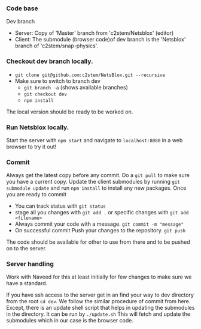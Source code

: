 
### Code base

Dev branch

- Server: Copy of 'Master' branch from 'c2stem/Netsblox' (editor) 
- Client: The submodule (browser code)of dev branch is the 'Netsblox' branch of 'c2stem/snap-physics'.
  
### Checkout dev branch locally.

 - `git clone git@github.com:c2stem/NetsBlox.git --recursive`
 - Make sure to switch to branch dev
	 - `git branch -a` (shows available branches)
	 - `git checkout dev`
	 - `npm install`

The local version should be ready to be worked on.
 
### Run Netsblox locally.
Start the server with `npm start` and navigate to `localhost:8080` in a web browser to try it out!

### Commit

 Always get the latest copy before any commit. Do a `git pull` to make sure you have a current copy. Update the client submodules by running `git submodule update` and run `npm install` to install any new packages. Once you are ready to commit

 - You can track status with `git status`
 - stage all you changes with `git add .` or specific changes with `git add <filename>`
 - Always commit your code with a message. `git commit -m "message"`
 - On successful commit Push your changes to the repository. `git push`

The code should be available for other to use from there and to be pushed on to the server.

### Server handling
Work with Naveed for this at least initially for few changes to make sure we have a standard. 

If you have ssh access to the server get in an find your way to dev directory from the root `cd dev`. We follow the similar procedure of commit from here. Except, there is an update shell script that helps in updating the submodules in the directory. It can be run by `./update.sh` This will fetch and update the submodules which in our case is the browser code. 

   

 
